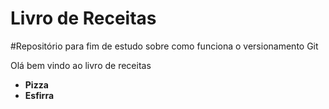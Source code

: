 # Livro de Receitas

#Repositório para fim de estudo sobre como funciona o versionamento Git
 
Olá bem vindo ao livro de receitas

- **Pizza**
- **Esfirra**

